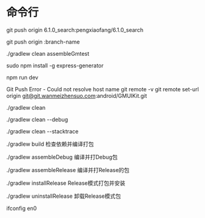 命令行
===


 git push origin 6.1.0_search:pengxiaofang/6.1.0_search

git push origin :branch-name

./gradlew clean assembleGmtest 

 sudo npm install -g express-generator

npm run dev


Git Push Error - Could not resolve host name
 git remote -v
 git remote set-url origin git@git.wanmeizhensuo.com:android/GMUIKit.git 


 ./gradlew clean   

  ./gradlew clean --debug 

  ./gradlew clean --stacktrace

./gradlew build 检查依赖并编译打包

./gradlew assembleDebug 编译并打Debug包

./gradlew assembleRelease 编译并打Release的包

./gradlew installRelease Release模式打包并安装

./gradlew uninstallRelease 卸载Release模式包

ifconfig en0

